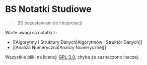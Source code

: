 # BS Notatki Studiowe

> BS pozostawiam do intepretacji


Warte uwagi są notatki z:

- [[Algorytmy i Struktury Danych|Algorytmów i Struktór Danych]]
- [[Analiza Numeryczna|Analizy Numerycznej]]

Wszystkie pliki na licencji [GPL-3.0](https://github.com/bartlomiej-stefanski/Notatki-Studia/blob/main/LICENSE), chyba że zaznaczono inaczej.
